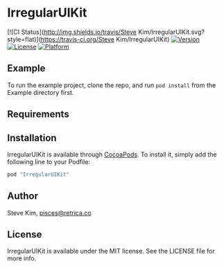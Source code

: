 # IrregularUIKit

[![CI Status](http://img.shields.io/travis/Steve Kim/IrregularUIKit.svg?style=flat)](https://travis-ci.org/Steve Kim/IrregularUIKit)
[![Version](https://img.shields.io/cocoapods/v/IrregularUIKit.svg?style=flat)](http://cocoapods.org/pods/IrregularUIKit)
[![License](https://img.shields.io/cocoapods/l/IrregularUIKit.svg?style=flat)](http://cocoapods.org/pods/IrregularUIKit)
[![Platform](https://img.shields.io/cocoapods/p/IrregularUIKit.svg?style=flat)](http://cocoapods.org/pods/IrregularUIKit)

## Example

To run the example project, clone the repo, and run `pod install` from the Example directory first.

## Requirements

## Installation

IrregularUIKit is available through [CocoaPods](http://cocoapods.org). To install
it, simply add the following line to your Podfile:

```ruby
pod "IrregularUIKit"
```

## Author

Steve Kim, pisces@retrica.co

## License

IrregularUIKit is available under the MIT license. See the LICENSE file for more info.
